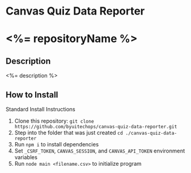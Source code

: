 # Canvas Quiz Data Reporter

# <%= repositoryName %>
## Description 
<%= description %>

## How to Install
Standard Install Instructions
1. Clone this repository: `git clone https://github.com/byuitechops/canvas-quiz-data-reporter.git`
1. Step into the folder that was just created `cd ./canvas-quiz-data-reporter`
1. Run `npm i` to install dependencies
1. Set `_CSRF_TOKEN`, `CANVAS_SESSION`, and `CANVAS_API_TOKEN` environment variables
1. Run `node main <filename.csv>` to initialize program
